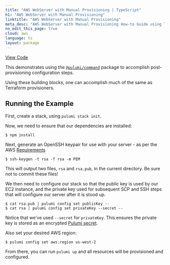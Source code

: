 ```yaml
---
title: "AWS WebServer with Manual Provisioning | TypeScript"
h1: "AWS WebServer with Manual Provisioning"
linktitle: "AWS WebServer with Manual Provisioning"
meta_desc: "AWS WebServer with Manual Provisioning How-to Guide using TypeScript"
no_edit_this_page: true
cloud: aws
language: ts
layout: package
---
```


<!-- WARNING: this page was generated by a tool. Do not edit it by hand. -->
<!-- To change it, please see https://github.com/pulumi/docs/tree/master/tools/mktutorial. -->

<p class="mb-4 flex">
    <a class="flex flex-wrap items-center rounded-md font-display text-lg text-white bg-blue-600 border-2 border-blue-600 px-2 mr-2 whitespace-no-wrap hover:text-white" style="height: 45px;" href="https://github.com/pulumi/examples/tree/master/aws-ts-ec2-provisioners" target="_blank">
        <span><i class="fab fa-github pr-2"></i> View Code</span>
    </a>
</p>


This demonstrates using the [`@pulumi/command`](https://www.pulumi.com/registry/packages/command/) package to accomplish post-provisioning configuration steps.

Using these building blocks, one can accomplish much of the same as Terraform provisioners.

## Running the Example

First, create a stack, using `pulumi stack init`.

Now, we need to ensure that our dependencies are installed:

```
$ npm install
``` 

Next, generate an OpenSSH keypair for use with your server - as per the AWS [Requirements][1]

```
$ ssh-keygen -t rsa -f rsa -m PEM
```

This will output two files, `rsa` and `rsa.pub`, in the current directory. Be sure not to commit these files!

We then need to configure our stack so that the public key is used by our EC2 instance, and the private key used
for subsequent SCP and SSH steps that will configure our server after it is stood up.

```
$ cat rsa.pub | pulumi config set publicKey --
$ cat rsa | pulumi config set privateKey --secret --
```

Notice that we've used `--secret` for `privateKey`. This ensures the private key is stored as an encrypted [Pulumi secret](https://www.pulumi.com/docs/intro/concepts/secrets/).

Also set your desired AWS region:

```
$ pulumi config set aws:region us-west-2
```

From there, you can run `pulumi up` and all resources will be provisioned and configured.

[1]: https://docs.aws.amazon.com/AWSEC2/latest/UserGuide/ec2-key-pairs.html#how-to-generate-your-own-key-and-import-it-to-aws


